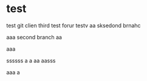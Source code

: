 # test

test git clien
third test
forur testv
aa
sksedond brnahc

aaa
second branch
aa

aaa

ssssss
a
a
aa
aasss

aaa
a
